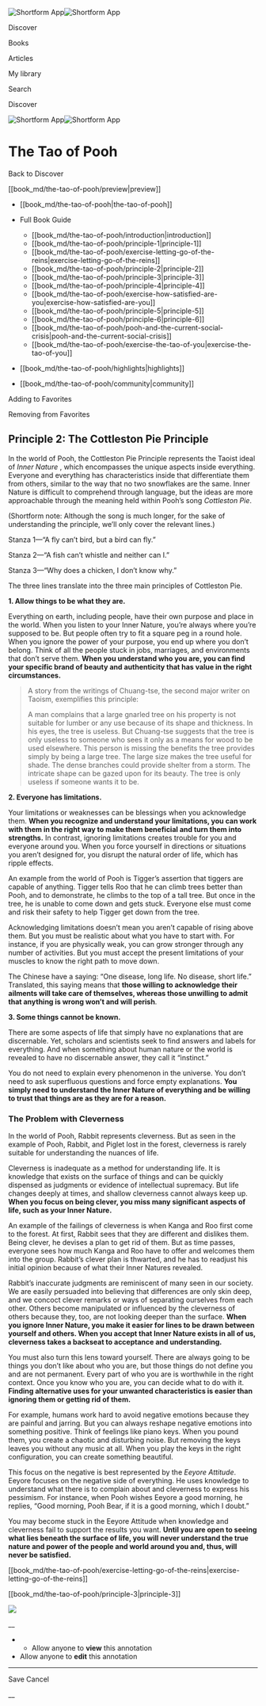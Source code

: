 ![Shortform App](/img/logo.36a2399e.svg)![Shortform App](/img/logo-dark.70c1b072.svg)

Discover

Books

Articles

My library

Search

Discover

![Shortform App](/img/logo.36a2399e.svg)![Shortform App](/img/logo-dark.70c1b072.svg)

# The Tao of Pooh

Back to Discover

[[book_md/the-tao-of-pooh/preview|preview]]

  * [[book_md/the-tao-of-pooh|the-tao-of-pooh]]
  * Full Book Guide

    * [[book_md/the-tao-of-pooh/introduction|introduction]]
    * [[book_md/the-tao-of-pooh/principle-1|principle-1]]
    * [[book_md/the-tao-of-pooh/exercise-letting-go-of-the-reins|exercise-letting-go-of-the-reins]]
    * [[book_md/the-tao-of-pooh/principle-2|principle-2]]
    * [[book_md/the-tao-of-pooh/principle-3|principle-3]]
    * [[book_md/the-tao-of-pooh/principle-4|principle-4]]
    * [[book_md/the-tao-of-pooh/exercise-how-satisfied-are-you|exercise-how-satisfied-are-you]]
    * [[book_md/the-tao-of-pooh/principle-5|principle-5]]
    * [[book_md/the-tao-of-pooh/principle-6|principle-6]]
    * [[book_md/the-tao-of-pooh/pooh-and-the-current-social-crisis|pooh-and-the-current-social-crisis]]
    * [[book_md/the-tao-of-pooh/exercise-the-tao-of-you|exercise-the-tao-of-you]]
  * [[book_md/the-tao-of-pooh/highlights|highlights]]
  * [[book_md/the-tao-of-pooh/community|community]]



Adding to Favorites 

Removing from Favorites 

## Principle 2: The Cottleston Pie Principle

In the world of Pooh, the Cottleston Pie Principle represents the Taoist ideal of _Inner Nature_ , which encompasses the unique aspects inside everything. Everyone and everything has characteristics inside that differentiate them from others, similar to the way that no two snowflakes are the same. Inner Nature is difficult to comprehend through language, but the ideas are more approachable through the meaning held within Pooh’s song _Cottleston Pie_.

(Shortform note: Although the song is much longer, for the sake of understanding the principle, we’ll only cover the relevant lines.)

Stanza 1—“A fly can’t bird, but a bird can fly.”

Stanza 2—“A fish can’t whistle and neither can I.”

Stanza 3—“Why does a chicken, I don’t know why.”

The three lines translate into the three main principles of Cottleston Pie.

**1\. Allow things to be what they are.**

Everything on earth, including people, have their own purpose and place in the world. When you listen to your Inner Nature, you’re always where you’re supposed to be. But people often try to fit a square peg in a round hole. When you ignore the power of your purpose, you end up where you don’t belong. Think of all the people stuck in jobs, marriages, and environments that don’t serve them. **When you understand who you are, you can find your specific brand of beauty and authenticity that has value in the right circumstances.**

> A story from the writings of Chuang-tse, the second major writer on Taoism, exemplifies this principle:
> 
> A man complains that a large gnarled tree on his property is not suitable for lumber or any use because of its shape and thickness. In his eyes, the tree is useless. But Chuang-tse suggests that the tree is only useless to someone who sees it only as a means for wood to be used elsewhere. This person is missing the benefits the tree provides simply by being a large tree. The large size makes the tree useful for shade. The dense branches could provide shelter from a storm. The intricate shape can be gazed upon for its beauty. The tree is only useless if someone wants it to be.

**2\. Everyone has limitations.**

Your limitations or weaknesses can be blessings when you acknowledge them. **When you recognize and understand your limitations, you can work with them in the right way to make them beneficial and turn them into strengths.** In contrast, ignoring limitations creates trouble for you and everyone around you. When you force yourself in directions or situations you aren’t designed for, you disrupt the natural order of life, which has ripple effects.

An example from the world of Pooh is Tigger’s assertion that tiggers are capable of anything. Tigger tells Roo that he can climb trees better than Pooh, and to demonstrate, he climbs to the top of a tall tree. But once in the tree, he is unable to come down and gets stuck. Everyone else must come and risk their safety to help Tigger get down from the tree.

Acknowledging limitations doesn’t mean you aren’t capable of rising above them. But you must be realistic about what you have to start with. For instance, if you are physically weak, you can grow stronger through any number of activities. But you must accept the present limitations of your muscles to know the right path to move down.

The Chinese have a saying: “One disease, long life. No disease, short life.” Translated, this saying means that **those willing to acknowledge their ailments will take care of themselves, whereas those unwilling to admit that anything is wrong won’t and will perish**.

**3\. Some things cannot be known.**

There are some aspects of life that simply have no explanations that are discernable. Yet, scholars and scientists seek to find answers and labels for everything. And when something about human nature or the world is revealed to have no discernable answer, they call it “instinct.”

You do not need to explain every phenomenon in the universe. You don’t need to ask superfluous questions and force empty explanations. **You simply need to understand the Inner Nature of everything and be willing to trust that things are as they are for a reason.**

### The Problem with Cleverness

In the world of Pooh, Rabbit represents cleverness. But as seen in the example of Pooh, Rabbit, and Piglet lost in the forest, cleverness is rarely suitable for understanding the nuances of life.

Cleverness is inadequate as a method for understanding life. It is knowledge that exists on the surface of things and can be quickly dispensed as judgments or evidence of intellectual supremacy. But life changes deeply at times, and shallow cleverness cannot always keep up. **When you focus on being clever, you miss many significant aspects of life, such as your Inner Nature.**

An example of the failings of cleverness is when Kanga and Roo first come to the forest. At first, Rabbit sees that they are different and dislikes them. Being clever, he devises a plan to get rid of them. But as time passes, everyone sees how much Kanga and Roo have to offer and welcomes them into the group. Rabbit’s clever plan is thwarted, and he has to readjust his initial opinion because of what their Inner Natures revealed.

Rabbit’s inaccurate judgments are reminiscent of many seen in our society. We are easily persuaded into believing that differences are only skin deep, and we concoct clever remarks or ways of separating ourselves from each other. Others become manipulated or influenced by the cleverness of others because they, too, are not looking deeper than the surface. **When you ignore Inner Nature, you make it easier for lines to be drawn between yourself and others. When you accept that Inner Nature exists in all of us, cleverness takes a backseat to acceptance and understanding.**

You must also turn this lens toward yourself. There are always going to be things you don’t like about who you are, but those things do not define you and are not permanent. Every part of who you are is worthwhile in the right context. Once you know who you are, you can decide what to do with it. **Finding alternative uses for your unwanted characteristics is easier than ignoring them or getting rid of them.**

For example, humans work hard to avoid negative emotions because they are painful and jarring. But you can always reshape negative emotions into something positive. Think of feelings like piano keys. When you pound them, you create a chaotic and disturbing noise. But removing the keys leaves you without any music at all. When you play the keys in the right configuration, you can create something beautiful.

This focus on the negative is best represented by the _Eeyore Attitude_. Eeyore focuses on the negative side of everything. He uses knowledge to understand what there is to complain about and cleverness to express his pessimism. For instance, when Pooh wishes Eeyore a good morning, he replies, “Good morning, Pooh Bear, if it is a good morning, which I doubt.”

You may become stuck in the Eeyore Attitude when knowledge and cleverness fail to support the results you want. **Until you are open to seeing what lies beneath the surface of life, you will never understand the true nature and power of the people and world around you and, thus, will never be satisfied.**

[[book_md/the-tao-of-pooh/exercise-letting-go-of-the-reins|exercise-letting-go-of-the-reins]]

[[book_md/the-tao-of-pooh/principle-3|principle-3]]

![](https://bat.bing.com/action/0?ti=56018282&Ver=2&mid=2be0bcdd-6a1f-43b7-b672-1af51ab4aa62&sid=1711133063fa11eebdec89a8b8ae3bbc&vid=171147a063fa11eea7440fcfeb230d96&vids=0&msclkid=N&pi=0&lg=en-US&sw=800&sh=600&sc=24&nwd=1&tl=Shortform%20%7C%20Book&p=https%3A%2F%2Fwww.shortform.com%2Fapp%2Fbook%2Fthe-tao-of-pooh%2Fprinciple-2&r=&lt=428&evt=pageLoad&sv=1&rn=825812)

__

  *   * Allow anyone to **view** this annotation
  * Allow anyone to **edit** this annotation



* * *

Save Cancel

__



